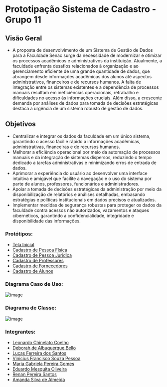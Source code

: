 # Prototipação Sistema de Cadastro - Grupo 11

## Visão Geral
- A proposta de desenvolvimento de um Sistema de Gestão de Dados para a Faculdade Senac surge da necessidade de modernizar e otimizar os processos acadêmicos e administrativos da instituição. Atualmente, a faculdade enfrenta desafios relacionados à organização e ao gerenciamento eficiente de uma grande quantidade de dados, que abrangem desde informações acadêmicas dos alunos até aspectos administrativos, financeiros e de recursos humanos. A falta de integração entre os sistemas existentes e a dependência de processos manuais resultam em ineficiências operacionais, retrabalho e dificuldades no acesso às informações cruciais. Além disso, a crescente demanda por análises de dados para tomada de decisões estratégicas destaca a urgência de um sistema robusto de gestão de dados.

## Objetivos 
- Centralizar e integrar os dados da faculdade em um único sistema, garantindo o acesso fácil e rápido a informações acadêmicas, administrativas, financeiras e de recursos humanos.
- Melhorar a eficiência operacional por meio da automação de processos manuais e da integração de sistemas dispersos, reduzindo o tempo dedicado a tarefas administrativas e minimizando erros de entrada de dados.
- Aprimorar a experiência do usuário ao desenvolver uma interface intuitiva e amigável que facilite a navegação e o uso do sistema por parte de alunos, professores, funcionários e administradores.
- Apoiar a tomada de decisões estratégicas da administração por meio da disponibilização de relatórios e análises detalhadas, embasando estratégias e políticas institucionais em dados precisos e atualizados.
- Implementar medidas de segurança robustas para proteger os dados da faculdade contra acessos não autorizados, vazamentos e ataques cibernéticos, garantindo a confidencialidade, integridade e disponibilidade das informações.

### Protótipos: 
- [Tela Inicial](https://www.figma.com/design/RKnb3sRFzjM1Q08I5Hq3kR/Tela-Inicial?node-id=0-1&node-type=CANVAS&t=vlCYkodhRAq06nRu-0)
- [Cadastro de Pessoa Física](https://www.figma.com/design/lAJWU6ssL9FrGBRyMc4qf3/Cadastro-Pessoa-F%C3%ADsica?node-id=0-1&node-type=CANVAS&t=MiOaVZIn8uu41xS7-0)
- [Cadastro de Pessoa Jurídica](https://www.figma.com/design/tAhCntBgSCeswWM1CBWmRf/Cadastro-Pessoa-Jur%C3%ADdica?node-id=0-1&node-type=CANVAS&t=dnByzWeUOhEIV2CA-0)
- [Cadastro de Professores](https://www.figma.com/design/UkyAJurgUSwtKhwCarEgwj/Cadastro-Professores?node-id=0-1&node-type=CANVAS&t=5kc0hYAhc9DoKui4-0)
- [Cadastro de Fornecedores](https://www.figma.com/design/aJxmgfc8j9oxCAdrB4ptdh/Cadastro-Fornecedores?node-id=0-1&node-type=CANVAS&t=u6a43O8pJxP17LHJ-0)
- [Cadastro de Alunos](https://www.figma.com/design/aH4U704FS4rFWw4uWllHQq/Cadastro-Alunos?node-id=0-1&node-type=CANVAS&t=j1KDF2GNv2pgxEYB-0)

### Diagrama Caso de Uso:
![image](https://github.com/user-attachments/assets/a911bafe-8e07-4cc6-9afc-e144965c27d2)

### Diagrama de Classe:
![image](https://github.com/user-attachments/assets/ae300166-69e9-42fc-915c-cbd2d407699f)


### Integrantes:
-	[Leonardo Chinelato Coelho](https://github.com/leochinelato)
- [Deborah de Albuquerque Bello]() 
-	[Lucas Ferreira dos Santos]()
-	[Vinicius Francisco Souza Pessoa]()
-	[Maria Gabriela Pereira Gomes](https://github.com/GabiiGomes)
-	[Eduardo Mesquita Oliveira]()
-	[Renan Pereira Santos]()
-	[Amanda Silva de Almeida]()

